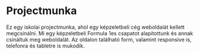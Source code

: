 # Projectmunka
Ez egy iskolai projectmunka, ahol egy képzeletbeli cég weboldalát kellett megcsinálni.
Mi egy képzeletbeli Formula 1es csapatot alapítottunk és annak csináltuk meg weboldalát.
Az oldalon található form, valamint responsive is, telefonra és tabletre is mukodik.